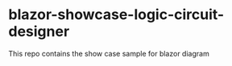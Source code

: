 # blazor-showcase-logic-circuit-designer
This repo contains the show case sample for blazor diagram
